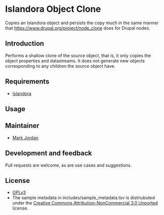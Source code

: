 # Islandora Object Clone

Copies an Islandora object and persists the copy much in the same manner that https://www.drupal.org/project/node_clone does for Drupal nodes.

## Introduction

Performs a shallow clone of the source object, that is, it only copies the object properties and datastreams. It does not generate new objects corresponding to any children the source object have.

## Requirements

* [Islandora](https://github.com/Islandora/islandora)

## Usage

## Maintainer

* [Mark Jordan](https://github.com/mjordan)

## Development and feedback

Pull requests are welcome, as are use cases and suggestions.

## License

* [GPLv3](http://www.gnu.org/licenses/gpl-3.0.txt)
* The sample metadata in includes/sample_metadata.tsv is distriubuted under the [Creative Commons Attribution-NonCommercial 3.0 Unported](http://creativecommons.org/licenses/by-nc/3.0/legalcode) license.
